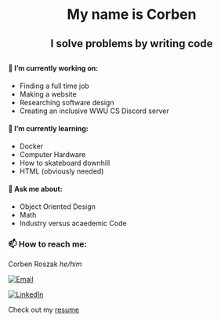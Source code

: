 <h1 align="center"> My name is Corben </h1>
<h2 align="center"> I solve problems by writing code <h2>

#### 🔭 I’m currently working on:
- Finding a full time job
- Making a website 
- Researching software design
- Creating an inclusive WWU CS Discord server

#### 🌱 I’m currently learning:
- Docker 
- Computer Hardware
- How to skateboard downhill
- HTML (obviously needed)

#### 💬 Ask me about:
- Object Oriented Design
- Math
- Industry versus acaedemic Code

### 📫 How to reach me:
Corben Roszak <em>he/him</em>

[![Email][email-shield]][email-url]

[![LinkedIn][linkedin-shield]][linkedin-url]

Check out my [resume](./resume.md)




[linkedin-shield]: https://img.shields.io/badge/-LinkedIn-black.svg?style=for-the-badge&logo=linkedin&colorB=555
[linkedin-url]: https://linkedin.com/in/corben-roszak
[email-shield]: https://img.shields.io/badge/-Email-blue?style=for-the-badge&logo=Mail.Ru
[email-url]: mailto:corbenroszak@gmail.com



<!---

### Markdown

Markdown is a lightweight and easy-to-use syntax for styling your writing. It includes conventions for

```markdown
Syntax highlighted code block

# Header 1
## Header 2
### Header 3

- Bulleted
- List

1. Numbered
2. List

**Bold** and _Italic_ and `Code` text

[Link](url) and ![Image](src)
```

--->
